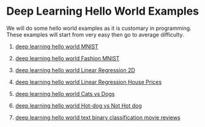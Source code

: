 # Deep Learning Hello World Examples

We will do some hello world examples as it is customary in programming.
These examples will start from very easy then go to average difficulty.


1. [deep learning hello world MNIST](hello-world-examples/deep-learning-hello-world-mnist.md)


2.  [deep learning hello world Fashion MNIST](hello-world-examples/deep-learning-hello-world-fashion-mnist.md)

3.  [deep learning hello world Linear Regression 2D](hello-world-examples/deep-learning-hello-world-linear-regression-2d.md)

4.  [deep learning hello world Linear Regression House Prices](hello-world-examples/deep-learning-hello-world-linear-regression-house-prices.md)


5.  [deep learning hello world Cats vs Dogs](hello-world-examples/deep-learning-hello-world-cats-vs-dogs.md)


6.  [deep learning hello world Hot-dog vs Not Hot dog](hello-world-examples/deep-learning-hello-world-hot-dog-vs-not-hot-dog.md)

7. [deep learning hello world text binary classification movie reviews](hello-world-examples/deep-learning-hello-world-text-binary-classification-movie-reviews.md)
